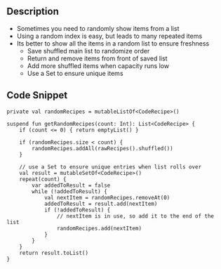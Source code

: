 ## Description

- Sometimes you need to randomly show items from a list 
- Using a random index is easy, but leads to many repeated items
- Its better to show all the items in a random list to ensure freshness  
    - Save shuffled main list to randomize order
    - Return and remove items from front of saved list 
    - Add more shuffled items when capacity runs low
    - Use a Set to ensure unique items

## Code Snippet

```
private val randomRecipes = mutableListOf<CodeRecipe>()

suspend fun getRandomRecipes(count: Int): List<CodeRecipe> {
    if (count <= 0) { return emptyList() }

    if (randomRecipes.size < count) {
        randomRecipes.addAll(rawRecipes().shuffled())
    }

    // use a Set to ensure unique entries when list rolls over
    val result = mutableSetOf<CodeRecipe>()
    repeat(count) {
        var addedToResult = false
        while (!addedToResult) {
            val nextItem = randomRecipes.removeAt(0)
            addedToResult = result.add(nextItem)
            if (!addedToResult) {
                // nextItem is in use, so add it to the end of the list
                randomRecipes.add(nextItem)
            }
        }
    }
    return result.toList()
}
```